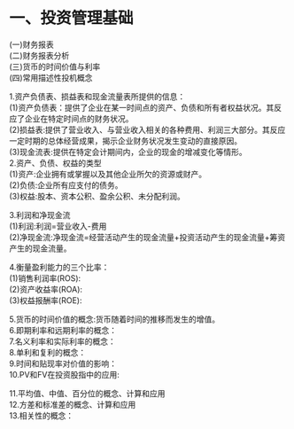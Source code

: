 # 一、投资管理基础   
(一)财务报表  
(二)财务报表分析  
(三)货币的时间价值与利率  
(四)常用描述性投机概念  

1.资产负债表、损益表和现金流量表所提供的信息：  
  (1)资产负债表：提供了企业在某一时间点的资产、负债和所有者权益状况。其反应了企业在特定时间点的财务状况。   
  (2)损益表:提供了营业收入、与营业收入相关的各种费用、利润三大部分。其反应一定时期的总体经营成果，揭示企业财务状况发生变动的直接原因。   
  (3)现金流表:提供在特定会计期间内，企业的现金的增减变化等情形。     
2.资产、负债、权益的类型  
  (1)资产:企业拥有或掌握以及其他企业所欠的资源或财产。  
  (2)负债:企业所有应支付的债务。  
  (3)权益:股本、资本公积、盈余公积、未分配利润。  
  
3.利润和净现金流  
  (1)利润:利润=营业收入-费用  
  (2)净现金流:净现金流=经营活动产生的现金流量+投资活动产生的现金流量+筹资产生的现金流量。  

4.衡量盈利能力的三个比率：  
  (1)销售利润率(ROS):  
  (2)资产收益率(ROA):   
  (3)权益报酬率(ROE):  

5.货币的时间价值的概念:货币随着时间的推移而发生的增值。  
6.即期利率和远期利率的概念：  
7.名义利率和实际利率的概念：  
8.单利和复利的概念：  
9.时间和贴现率对价值的影响：  
10.PV和FV在投资股指中的应用:  

11.平均值、中值、百分位的概念、计算和应用  
12.方差和标准差的概念、计算和应用  
13.相关性的概念：  

